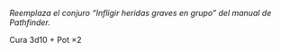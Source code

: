 _Reemplaza el conjuro “Infligir heridas graves en grupo” del manual de Pathfinder._

Cura 3d10 + Pot ×2
